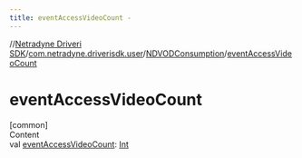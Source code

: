 ```yaml
---
title: eventAccessVideoCount -
---
```

//[Netradyne Driveri SDK](../../index.md)/[com.netradyne.driverisdk.user](../index.md)/[NDVODConsumption](index.md)/[eventAccessVideoCount](event-access-video-count.md)



# eventAccessVideoCount  
[common]  
Content  
val [eventAccessVideoCount](event-access-video-count.md): [Int](https://kotlinlang.org/api/latest/jvm/stdlib/kotlin/-int/index.html)  



